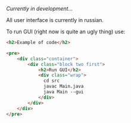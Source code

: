 *Currently in development...*

All user interface is currently in russian.

To run GUI (right now is quite an ugly thing) use:
```html
<h2>Example of code</h2>

<pre>
    <div class="container">
        <div class="block two first">
            <h2>Run GUI</h2>
            <div class="wrap">
              cd src
              javac Main.java
              java Main --gui
            </div>
        </div>
    </div>
</pre>
```
